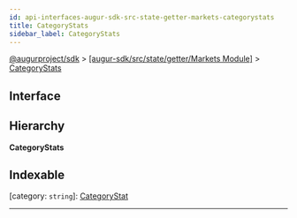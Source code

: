```yaml
---
id: api-interfaces-augur-sdk-src-state-getter-markets-categorystats
title: CategoryStats
sidebar_label: CategoryStats
---
```


[@augurproject/sdk](api-readme.md) > [[augur-sdk/src/state/getter/Markets Module]](api-modules-augur-sdk-src-state-getter-markets-module.md) > [CategoryStats](api-interfaces-augur-sdk-src-state-getter-markets-categorystats.md)

## Interface

## Hierarchy

**CategoryStats**

## Indexable

\[category: `string`\]:&nbsp;[CategoryStat](api-interfaces-augur-sdk-src-state-getter-markets-categorystat.md)

---

